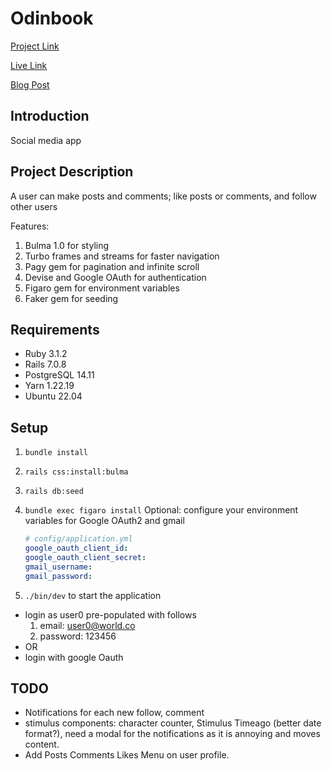 # Odinbook

[Project Link](https://www.theodinproject.com/lessons/ruby-on-rails-rails-final-project)

[Live Link](https://mclpio-odinbook.fly.dev)

[Blog Post](https://www.michaelpious.com/posts/progress-update/)

## Introduction
Social media app

## Project Description
A user can make posts and comments; like posts or comments, and follow other users

Features:
1. Bulma 1.0 for styling
2. Turbo frames and streams for faster navigation
3. Pagy gem for pagination and infinite scroll
4. Devise and Google OAuth for authentication
5. Figaro gem for environment variables
6. Faker gem for seeding

## Requirements
* Ruby 3.1.2
* Rails 7.0.8
* PostgreSQL 14.11
* Yarn 1.22.19
* Ubuntu 22.04

## Setup
1. ```bundle install```
2. ```rails css:install:bulma```
3. ```rails db:seed```
4. ```bundle exec figaro install```
   Optional: configure your environment variables for Google OAuth2 and gmail
   ```yaml
   # config/application.yml
   google_oauth_client_id:
   google_oauth_client_secret:
   gmail_username:
   gmail_password:
   ```

5. ```./bin/dev``` to start the application

* login as user0 pre-populated with follows
  1. email: user0@world.co
  2. password: 123456
* OR
* login with google Oauth

## TODO
* Notifications for each new follow, comment
* stimulus components: character counter, Stimulus Timeago (better date format?), need a modal for the notifications as it is annoying and moves content.
* Add Posts Comments Likes Menu on user profile.
